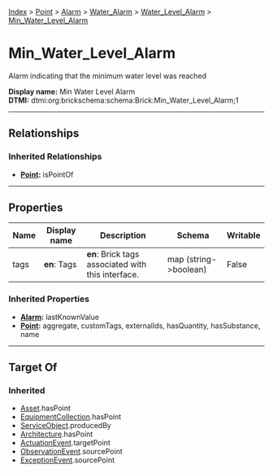 [Index](../../../../index.md) > [Point](../../../Point.md) > [Alarm](../../Alarm.md) > [Water_Alarm](../Water_Alarm.md) > [Water_Level_Alarm](Water_Level_Alarm.md) > [Min_Water_Level_Alarm](#)
# Min_Water_Level_Alarm

Alarm indicating that the minimum water level was reached


**Display name:** Min Water Level Alarm<br />
**DTMI:** dtmi:org:brickschema:schema:Brick:Min_Water_Level_Alarm;1

---

## Relationships

### Inherited Relationships
* **[Point](../../../Point.md):** isPointOf

---

## Properties

|Name|Display name|Description|Schema|Writable|
|-|-|-|-|-|
|tags|**en**: Tags|**en**: Brick tags associated with this interface.|map (string->boolean)|False|
### Inherited Properties
* **[Alarm](../../Alarm.md):** lastKnownValue
* **[Point](../../../Point.md):** aggregate, customTags, externalIds, hasQuantity, hasSubstance, name

---

## Target Of
### Inherited
* [Asset](../../../../Asset/Asset.md).hasPoint
* [EquipmentCollection](../../../../Collection/EquipmentCollection.md).hasPoint
* [ServiceObject](../../../../Information/ServiceObject/ServiceObject.md).producedBy
* [Architecture](../../../../Space/Architecture/Architecture.md).hasPoint
* [ActuationEvent](../../../../Event/PointEvent/ActuationEvent.md).targetPoint
* [ObservationEvent](../../../../Event/PointEvent/ObservationEvent.md).sourcePoint
* [ExceptionEvent](../../../../Event/PointEvent/ExceptionEvent.md).sourcePoint
